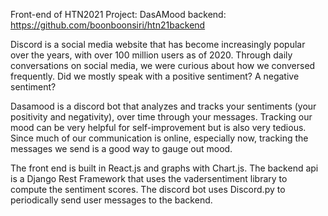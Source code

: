 Front-end of HTN2021 Project: DasAMood
backend: https://github.com/boonboonsiri/htn21backend

Discord is a social media website that has become increasingly popular over the years, with over 100 million users as of 2020. Through daily conversations on social media, we were curious about how we conversed frequently. Did we mostly speak with a positive sentiment? A negative sentiment?

Dasamood is a discord bot that analyzes and tracks your sentiments (your positivity and negativity), over time through your messages. Tracking our mood can be very helpful for self-improvement but is also very tedious. Since much of our communication is online, especially now, tracking the messages we send is a good way to gauge out mood.

The front end is built in React.js and graphs with Chart.js. The backend api is a Django Rest Framework that uses the vadersentiment library to compute the sentiment scores. The discord bot uses Discord.py to periodically send user messages to the backend.
